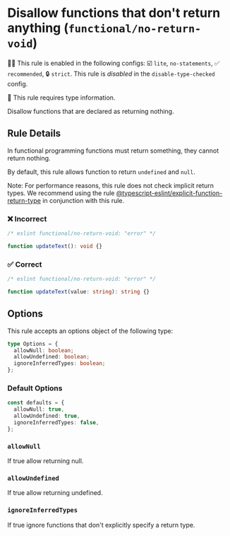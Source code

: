 # Disallow functions that don't return anything (`functional/no-return-void`)

💼🚫 This rule is enabled in the following configs: ☑️ `lite`, `no-statements`, ✅ `recommended`, 🔒 `strict`. This rule is _disabled_ in the `disable-type-checked` config.

💭 This rule requires type information.

<!-- end auto-generated rule header -->

Disallow functions that are declared as returning nothing.

## Rule Details

In functional programming functions must return something, they cannot return nothing.

By default, this rule allows function to return `undefined` and `null`.

Note: For performance reasons, this rule does not check implicit return types.
We recommend using the rule [@typescript-eslint/explicit-function-return-type](https://github.com/typescript-eslint/typescript-eslint/blob/main/packages/eslint-plugin/docs/rules/explicit-function-return-type.md) in conjunction with this rule.

### ❌ Incorrect

<!-- eslint-skip -->

```ts
/* eslint functional/no-return-void: "error" */

function updateText(): void {}
```

### ✅ Correct

```ts
/* eslint functional/no-return-void: "error" */

function updateText(value: string): string {}
```

## Options

This rule accepts an options object of the following type:

```ts
type Options = {
  allowNull: boolean;
  allowUndefined: boolean;
  ignoreInferredTypes: boolean;
};
```

### Default Options

```ts
const defaults = {
  allowNull: true,
  allowUndefined: true,
  ignoreInferredTypes: false,
};
```

### `allowNull`

If true allow returning null.

### `allowUndefined`

If true allow returning undefined.

### `ignoreInferredTypes`

If true ignore functions that don't explicitly specify a return type.
